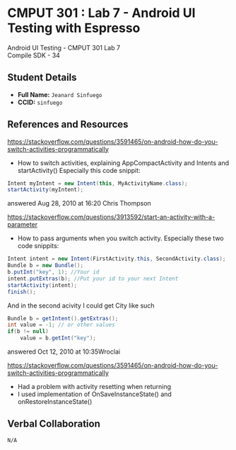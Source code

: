 # CMPUT 301 : Lab 7 - Android UI Testing with Espresso
Android UI Testing - CMPUT 301 Lab 7   
Compile SDK - 34

## Student Details

- **Full Name:** `Jeanard Sinfuego`
- **CCID:** `sinfuego`

## References and Resources

https://stackoverflow.com/questions/3591465/on-android-how-do-you-switch-activities-programmatically
- How to switch activities, explaining AppCompactActivity and Intents and startActivity()
Especially this code snippit:
```java
Intent myIntent = new Intent(this, MyActivityName.class);
startActivity(myIntent);
```
answered Aug 28, 2010 at 16:20 Chris Thompson


https://stackoverflow.com/questions/3913592/start-an-activity-with-a-parameter
- How to pass arguments when you switch activity.
Especially these two code snippits:
```java
Intent intent = new Intent(FirstActivity.this, SecondActivity.class);
Bundle b = new Bundle();
b.putInt("key", 1); //Your id
intent.putExtras(b); //Put your id to your next Intent
startActivity(intent);
finish();
```
And in the second acivity I could get City like such
```java 
Bundle b = getIntent().getExtras();
int value = -1; // or other values
if(b != null)
    value = b.getInt("key");
```
answered Oct 12, 2010 at 10:35Wroclai

https://stackoverflow.com/questions/3591465/on-android-how-do-you-switch-activities-programmatically
- Had a problem with activity resetting when returning
- I used implementation of OnSaveInstanceState() and onRestoreInstanceState()


## Verbal Collaboration

`N/A`


